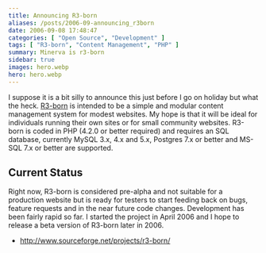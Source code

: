 ```yaml
---
title: Announcing R3-born
aliases: /posts/2006-09-announcing_r3born
date: 2006-09-08 17:48:47
categories: [ "Open Source", "Development" ]
tags: [ "R3-born", "Content Management", "PHP" ]
summary: Minerva is r3-born
sidebar: true
images: hero.webp
hero: hero.webp
---
```


I suppose it is a bit silly to announce this just before I go on holiday but
what the heck. [R3-born](http://www.sourceforge.net/projects/r3-born/) is
intended to be a simple and modular content management system for modest websites.
My hope is that it will be ideal for individuals running their own sites or for
small community websites. R3-born is coded in PHP (4.2.0 or better required)
and requires an SQL database, currently MySQL 3.x, 4.x and 5.x, Postgres 7.x
or better and MS-SQL 7.x or better are supported.

## Current Status

Right now, R3-born is considered pre-alpha and not suitable for a production
website but is ready for testers to start feeding back on bugs, feature requests
and in the near future code changes. Development has been fairly rapid so far. I
started the project in April 2006 and I hope to release a beta version of
R3-born later in 2006.

  * <http://www.sourceforge.net/projects/r3-born/>
